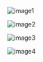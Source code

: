 ![image1](https://github.com/user-attachments/assets/7447cfa4-692e-422f-b50b-940cca557a5d)

![image2](https://github.com/user-attachments/assets/4341ed3b-67c8-4067-b4a4-8bed5220796a)

![image3](https://github.com/user-attachments/assets/d6f604a6-d0e3-46f7-babd-3f85023ab92c)

![image4](https://github.com/user-attachments/assets/0b750396-0340-455f-88df-5fdf06cd7f74)
